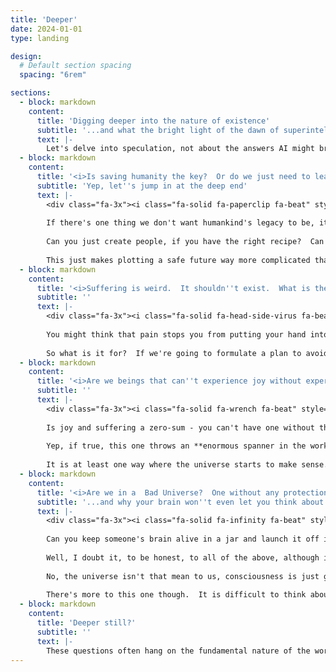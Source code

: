 ```yaml
---
title: 'Deeper'
date: 2024-01-01
type: landing

design:
  # Default section spacing
  spacing: "6rem"

sections:
  - block: markdown
    content:
      title: 'Digging deeper into the nature of existence'
      subtitle: '...and what the bright light of the dawn of superintelligent AI might reveal'
      text: |-
        Let's delve into speculation, not about the answers AI might bring but the questions it might be able to answer.  If concrete answers to the game-changing questions here are found, either by ourselves or the AI we create, our world and the actions we should take will pivot around them.
  - block: markdown
    content:
      title: '<i>Is saving humanity the key?  Or do we just need to leave behind a **supercivilisation** so powerful it can recreate humanity on a whim?</i>'
      subtitle: 'Yep, let''s jump in at the deep end'
      text: |-
        <div class="fa-3x"><i class="fa-solid fa-paperclip fa-beat" style="--fa-beat-scale: 1.35;"></i></div>
        
        If there's one thing we don't want humankind's legacy to be, it's a boring universe dedicated entirely to making paperclips.  Yes, that can happen.  But so long as the power to recreate things exists, is there any reason to preserve anything?  Ourselves included?
        
        Can you just create people, if you have the right recipe?  Can you even make most of that recipe up?
        
        This just makes plotting a safe future way more complicated than it already is.
  - block: markdown
    content:
      title: '<i>Suffering is weird.  It shouldn''t exist.  What is the universe trying to tell us?</i>'
      subtitle: ''
      text: |-
        <div class="fa-3x"><i class="fa-solid fa-head-side-virus fa-beat" style="--fa-beat-scale: 1.35;"></i></div>
        
        You might think that pain stops you from putting your hand into a fire, or jumping off tall buildings but that doesn't wash.  Your brain could just stop you from burning your hand by refusing to move it into the fire when you try, or work like fear when it stops you from jumping off that building, with no suffering involved.
        
        So what is it for?  If we're going to formulate a plan to avoid it, we'd like to find out.
  - block: markdown
    content:
      title: '<i>Are we beings that can''t experience joy without experiencing a proportionate amount of suffering?</i>'
      subtitle: ''
      text: |-
        <div class="fa-3x"><i class="fa-solid fa-wrench fa-beat" style="--fa-beat-scale: 1.35;"></i></div>
        
        Is joy and suffering a zero-sum - you can't have one without the other?  Must any joy or happiness you experience be balanced by the opposite of joy at some other time?
        
        Yep, if true, this one throws an **enormous spanner in the works** when you're trying to make the world a better place.
        
        It is at least one way where the universe starts to make sense.  If you were a superbeing that wanted to rack up some points on the suffering side, and you could create any universe for yourself to live in for a while to score those points, wouldn't it look like this one?
  - block: markdown
    content:
      title: '<i>Are we in a  Bad Universe?  One without any protection around how much you can suffer?</i>'
      subtitle: '...and why your brain won''t even let you think about this problem'
      text: |-
        <div class="fa-3x"><i class="fa-solid fa-infinity fa-beat" style="--fa-beat-scale: 1.35;"></i></div>
        
        Can you keep someone's brain alive in a jar and launch it off into space with enough equipment to keep it alive for millions of years in perpetual misery?  Can you turn off the usual protections that make people pass out when things get too bad?  Can you transfer consciousness to machines and do the same thing, only now each second feels like a million years?  Will aliens land in the next five seconds and start doing all of this?
        
        Well, I doubt it, to be honest, to all of the above, although it does highlight our ability to ignore horrific possibilities and just carry on.
        
        No, the universe isn't that mean to us, consciousness is just going to detach at some point.  Or do something far more interesting, like initiate False Vacuum Decay[\[@wiki\]](https://en.wikipedia.org/wiki/False_vacuum_decay).
        
        There's more to this one though.  It is difficult to think about this kind of thing.  It feels like part of a mental block evolution has given us so we can get on with our lives.
  - block: markdown
    content:
      title: 'Deeper still?'
      subtitle: ''
      text: |-
        These questions often hang on the fundamental nature of the world we live in.  Want to go deeper still, and explore the [nature of reality](/reality/) itself?  When it comes to securing the safe future evolution of AI, we can't just pick our favorite view of how the world works and stick to it.
---
```

